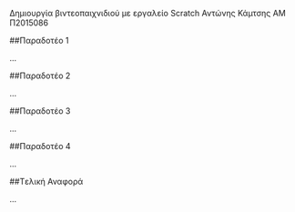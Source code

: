 Δημιουργία βιντεοπαιχνιδιού με εργαλείο Scratch
Αντώνης Κάμτσης
ΑΜ Π2015086

##Παραδοτέο 1

...

##Παραδοτέο 2

…

##Παραδοτέο 3

...

##Παραδοτέο 4

...

##Tελική Αναφορά

...
